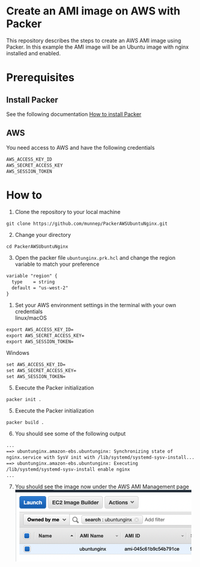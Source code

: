 # Create an AMI image on AWS with Packer

This repository describes the steps to create an AWS AMI image using Packer. In this example the AMI image will be an Ubuntu image with nginx installed and enabled. 

# Prerequisites

## Install Packer  
See the following documentation [How to install Packer](https://learn.hashicorp.com/tutorials/packer/get-started-install-cli)

## AWS
You need access to AWS and have the following credentials
```
AWS_ACCESS_KEY_ID
AWS_SECRET_ACCESS_KEY
AWS_SESSION_TOKEN
```

# How to

1. Clone the repository to your local machine
```
git clone https://github.com/munnep/PackerAWSUbuntuNginx.git
```
2. Change your directory
```
cd PackerAWSUbuntuNginx
```
3. Open the packer file `ubuntunginx.prk.hcl` and change the region variable to match your preference
```
variable "region" {
  type    = string
  default = "us-west-2"
}
```
1. Set your AWS environment settings in the terminal with your own credentials  
linux/macOS
```
export AWS_ACCESS_KEY_ID=
export AWS_SECRET_ACCESS_KEY=
export AWS_SESSION_TOKEN=
```
Windows
```
set AWS_ACCESS_KEY_ID=
set AWS_SECRET_ACCESS_KEY=
set AWS_SESSION_TOKEN=
```
5. Execute the Packer initialization
```
packer init .
```
5. Execute the Packer initialization
```
packer build .
```
6. You should see some of the following output
```
...
==> ubuntunginx.amazon-ebs.ubuntunginx: Synchronizing state of nginx.service with SysV init with /lib/systemd/systemd-sysv-install...
==> ubuntunginx.amazon-ebs.ubuntunginx: Executing /lib/systemd/systemd-sysv-install enable nginx
...
```
7. You should see the image now under the AWS AMI Management page  
![](media/2021-10-19-11-48-34.png)  

